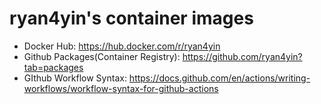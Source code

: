# ryan4yin's container images

- Docker Hub: <https://hub.docker.com/r/ryan4yin>
- Github Packages(Container Registry): <https://github.com/ryan4yin?tab=packages>
- GIthub Workflow Syntax: <https://docs.github.com/en/actions/writing-workflows/workflow-syntax-for-github-actions>
